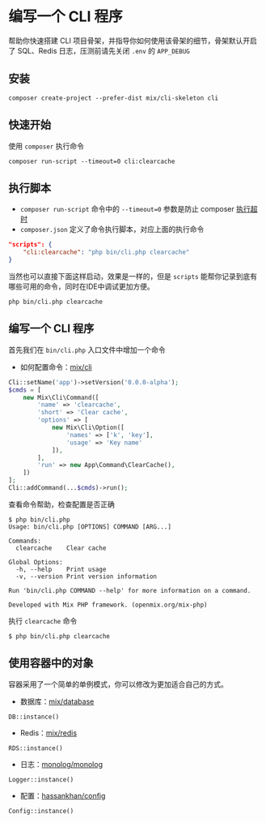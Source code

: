 # 编写一个 CLI 程序

帮助你快速搭建 CLI 项目骨架，并指导你如何使用该骨架的细节，骨架默认开启了 SQL、Redis 日志，压测前请先关闭 `.env` 的 `APP_DEBUG`

## 安装

```
composer create-project --prefer-dist mix/cli-skeleton cli
```

## 快速开始

使用 `composer` 执行命令

```
composer run-script --timeout=0 cli:clearcache
```

## 执行脚本

- `composer run-script` 命令中的 `--timeout=0` 参数是防止 composer [执行超时](https://getcomposer.org/doc/06-config.md#process-timeout)
- `composer.json` 定义了命令执行脚本，对应上面的执行命令

```json
"scripts": {
    "cli:clearcache": "php bin/cli.php clearcache"
}
```

当然也可以直接下面这样启动，效果是一样的，但是 `scripts` 能帮你记录到底有哪些可用的命令，同时在IDE中调试更加方便。

```
php bin/cli.php clearcache
```

## 编写一个 CLI 程序

首先我们在 `bin/cli.php` 入口文件中增加一个命令

- 如何配置命令：[mix/cli](https://github.com/mix-php/cli#readme)

```php
Cli::setName('app')->setVersion('0.0.0-alpha');
$cmds = [
    new Mix\Cli\Command([
        'name' => 'clearcache',
        'short' => 'Clear cache',
        'options' => [
            new Mix\Cli\Option([
                'names' => ['k', 'key'],
                'usage' => 'Key name'
            ]),
        ],
        'run' => new App\Command\ClearCache(),
    ])
];
Cli::addCommand(...$cmds)->run();
```

查看命令帮助，检查配置是否正确

```
$ php bin/cli.php 
Usage: bin/cli.php [OPTIONS] COMMAND [ARG...]

Commands:
  clearcache    Clear cache

Global Options:
  -h, --help    Print usage
  -v, --version Print version information

Run 'bin/cli.php COMMAND --help' for more information on a command.

Developed with Mix PHP framework. (openmix.org/mix-php)
```

执行 `clearcache` 命令

```
$ php bin/cli.php clearcache
```

## 使用容器中的对象

容器采用了一个简单的单例模式，你可以修改为更加适合自己的方式。

- 数据库：[mix/database](zh-cn/mix-database.md)

```
DB::instance()
```

- Redis：[mix/redis](zh-cn/mix-redis.md)

```
RDS::instance()
```

- 日志：[monolog/monolog](https://seldaek.github.io/monolog/doc/01-usage.html)

```
Logger::instance()
```

- 配置：[hassankhan/config](https://github.com/hassankhan/config#getting-values)

```
Config::instance()
```
